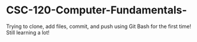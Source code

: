 # CSC-120-Computer-Fundamentals-
Trying to clone, add files, commit, and push using Git Bash for the first time! Still learning a lot!
